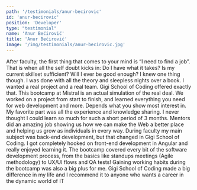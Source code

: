 ```yaml
---
path: '/testimonials/anur-becirovic'
id: 'anur-becirovic'
position: 'Developer'
type: "testimonial"
name: 'Anur Bećirović'
title: 'Anur Bećirović'
image: '/img/testimonials/anur-becirovic.jpg'
---
```


After faculty, the first thing that comes to your mind is “I need to find a job”. That is when all the self doubt kicks in: Do I have what it takes? Is my current skillset sufficient? Will I ever be good enough? I knew one thing though. I was done with all the theory and sleepless nights over a book. I wanted a real project and a real team. Gigi School of Coding offered exactly that. This bootcamp at Mistral is an actual simulation of the real deal. We worked on a project from start to finish, and learned everything you need for web development and more. Depends what you show most interest in. My favorite part was all the experience and knowledge sharing. I never thought I could learn so much for such a short period of 3 months. Mentors did an amazing job showing us how we can make the Web a better place and helping us grow as individuals in every way. During faculty my main subject was back-end development, but that changed in Gigi School of Coding. I got completely hooked on front-end development in Angular and really enjoyed learning it. The bootcamp covered every bit of the software development process, from the basics like standups meetings (Agile methodology) to UX/UI flows and QA tests! Gaining working habits during the bootcamp was also a big plus for me. Gigi School of Coding made a big difference in my life and I recommend it to anyone who wants a career in the dynamic world of IT
